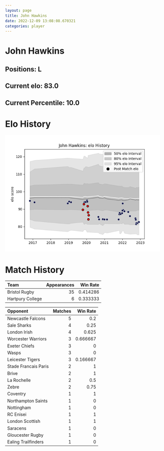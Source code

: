 ```yaml
---  
layout: page  
title: John Hawkins  
date: 2022-12-09 13:08:08.670321  
categories: player  
---
```

# John Hawkins

## Positions: L

## Current elo: 83.0

## Current Percentile: 10.0

# Elo History


![elo history](history_JohnHawkins.png)
# Match History


| Team             |   Appearances |   Win Rate |
|:-----------------|--------------:|-----------:|
| Bristol Rugby    |            35 |   0.414286 |
| Hartpury College |             6 |   0.333333 |

| Opponent             |   Matches |   Win Rate |
|:---------------------|----------:|-----------:|
| Newcastle Falcons    |         5 |   0.2      |
| Sale Sharks          |         4 |   0.25     |
| London Irish         |         4 |   0.625    |
| Worcester Warriors   |         3 |   0.666667 |
| Exeter Chiefs        |         3 |   0        |
| Wasps                |         3 |   0        |
| Leicester Tigers     |         3 |   0.166667 |
| Stade Francais Paris |         2 |   1        |
| Brive                |         2 |   1        |
| La Rochelle          |         2 |   0.5      |
| Zebre                |         2 |   0.75     |
| Coventry             |         1 |   1        |
| Northampton Saints   |         1 |   0        |
| Nottingham           |         1 |   0        |
| RC Enisei            |         1 |   1        |
| London Scottish      |         1 |   1        |
| Saracens             |         1 |   0        |
| Gloucester Rugby     |         1 |   0        |
| Ealing Trailfinders  |         1 |   0        |